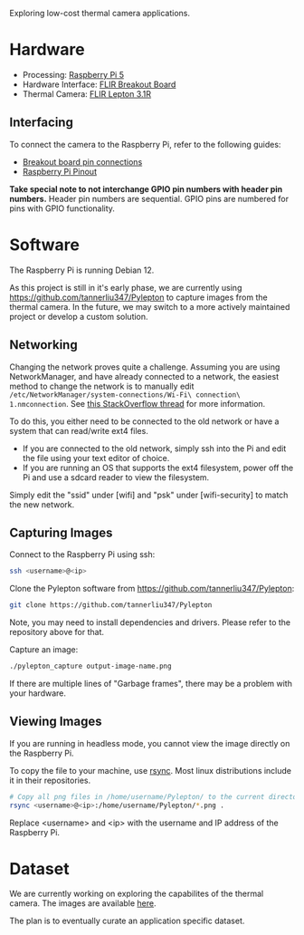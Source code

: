 Exploring low-cost thermal camera applications. 

# Hardware

- Processing: [Raspberry Pi 5](https://datasheets.raspberrypi.com/rpi5/raspberry-pi-5-product-brief.pdf)
- Hardware Interface: [FLIR Breakout Board](https://cdn.sparkfun.com/assets/8/c/a/9/6/DS-FLiR_Lepton_-_Breakout_Board_V2.pdf)
- Thermal Camera: [FLIR Lepton 3.1R](https://mm.digikey.com/Volume0/opasdata/d220001/medias/docus/5491/Lepton_Series_7-28-23.pdf)

## Interfacing

To connect the camera to the Raspberry Pi, refer to the following guides:
- [Breakout board pin connections](https://groupgets-files.s3.amazonaws.com/lepton/Resources/Getting%20Started%20with%20the%20Raspberry%20Pi%20and%20Breakout%20Board%20V2.0.pdf)
- [Raspberry Pi Pinout](https://pinout.xyz/)

**Take special note to not interchange GPIO pin numbers with header pin numbers.** Header pin numbers are sequential. GPIO pins are numbered for pins with GPIO functionality.

# Software

The Raspberry Pi is running Debian 12.

As this project is still in it's early phase, we are currently using https://github.com/tannerliu347/Pylepton to capture images from the thermal camera.
In the future, we may switch to a more actively maintained project or develop a custom solution.

## Networking

Changing the network proves quite a challenge. Assuming you are using NetworkManager, and have already connected to a network, the easiest method to change the network is to manually edit `/etc/NetworkManager/system-connections/Wi-Fi\ connection\ 1.nmconnection`. See [this StackOverflow thread](https://askubuntu.com/questions/615245/how-can-i-update-a-network-manager-connection-from-the-command-line) for more information.

To do this, you either need to be connected to the old network or have a system that can read/write ext4 files.
- If you are connected to the old network, simply ssh into the Pi and edit the file using your text editor of choice.
- If you are running an OS that supports the ext4 filesystem, power off the Pi and use a sdcard reader to view the filesystem.

Simply edit the "ssid" under \[wifi\] and "psk" under \[wifi-security\] to match the new network.

## Capturing Images

Connect to the Raspberry Pi using ssh:
``` bash
ssh <username>@<ip>
```

Clone the Pylepton software from https://github.com/tannerliu347/Pylepton:
``` bash
git clone https://github.com/tannerliu347/Pylepton
```
Note, you may need to install dependencies and drivers. Please refer to the repository above for that.

Capture an image:
``` bash
./pylepton_capture output-image-name.png
```

If there are multiple lines of "Garbage frames", there may be a problem with your hardware.

## Viewing Images

If you are running in headless mode, you cannot view the image directly on the Raspberry Pi.

To copy the file to your machine, use [rsync](https://github.com/RsyncProject/rsync.git). Most linux distributions include it in their repositories.
``` bash
# Copy all png files in /home/username/Pylepton/ to the current directory on the host
rsync <username>@<ip>:/home/username/Pylepton/*.png .
```
Replace \<username\> and \<ip\> with the username and IP address of the Raspberry Pi.

# Dataset

We are currently working on exploring the capabilites of the thermal camera. The images are available [here](https://drive.google.com/drive/folders/1-9IPE6QjecM_AsmYUu2huvvXA5-sMLge?usp=sharing). 

The plan is to eventually curate an application specific dataset.

